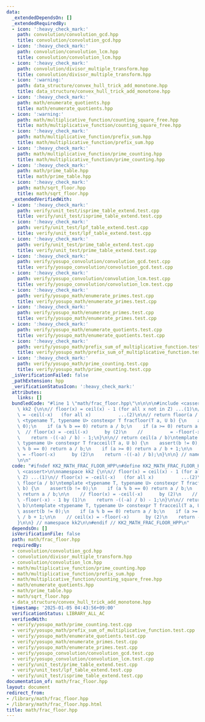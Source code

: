 ```yaml
---
data:
  _extendedDependsOn: []
  _extendedRequiredBy:
  - icon: ':heavy_check_mark:'
    path: convolution/convolution_gcd.hpp
    title: convolution/convolution_gcd.hpp
  - icon: ':heavy_check_mark:'
    path: convolution/convolution_lcm.hpp
    title: convolution/convolution_lcm.hpp
  - icon: ':heavy_check_mark:'
    path: convolution/divisor_multiple_transform.hpp
    title: convolution/divisor_multiple_transform.hpp
  - icon: ':warning:'
    path: data_structure/convex_hull_trick_add_monotone.hpp
    title: data_structure/convex_hull_trick_add_monotone.hpp
  - icon: ':heavy_check_mark:'
    path: math/enumerate_quotients.hpp
    title: math/enumerate_quotients.hpp
  - icon: ':warning:'
    path: math/multiplicative_function/counting_square_free.hpp
    title: math/multiplicative_function/counting_square_free.hpp
  - icon: ':heavy_check_mark:'
    path: math/multiplicative_function/prefix_sum.hpp
    title: math/multiplicative_function/prefix_sum.hpp
  - icon: ':heavy_check_mark:'
    path: math/multiplicative_function/prime_counting.hpp
    title: math/multiplicative_function/prime_counting.hpp
  - icon: ':heavy_check_mark:'
    path: math/prime_table.hpp
    title: math/prime_table.hpp
  - icon: ':heavy_check_mark:'
    path: math/sqrt_floor.hpp
    title: math/sqrt_floor.hpp
  _extendedVerifiedWith:
  - icon: ':heavy_check_mark:'
    path: verify/unit_test/isprime_table_extend.test.cpp
    title: verify/unit_test/isprime_table_extend.test.cpp
  - icon: ':heavy_check_mark:'
    path: verify/unit_test/lpf_table_extend.test.cpp
    title: verify/unit_test/lpf_table_extend.test.cpp
  - icon: ':heavy_check_mark:'
    path: verify/unit_test/prime_table_extend.test.cpp
    title: verify/unit_test/prime_table_extend.test.cpp
  - icon: ':heavy_check_mark:'
    path: verify/yosupo_convolution/convolution_gcd.test.cpp
    title: verify/yosupo_convolution/convolution_gcd.test.cpp
  - icon: ':heavy_check_mark:'
    path: verify/yosupo_convolution/convolution_lcm.test.cpp
    title: verify/yosupo_convolution/convolution_lcm.test.cpp
  - icon: ':heavy_check_mark:'
    path: verify/yosupo_math/enumerate_primes.test.cpp
    title: verify/yosupo_math/enumerate_primes.test.cpp
  - icon: ':heavy_check_mark:'
    path: verify/yosupo_math/enumerate_primes.test.cpp
    title: verify/yosupo_math/enumerate_primes.test.cpp
  - icon: ':heavy_check_mark:'
    path: verify/yosupo_math/enumerate_quotients.test.cpp
    title: verify/yosupo_math/enumerate_quotients.test.cpp
  - icon: ':heavy_check_mark:'
    path: verify/yosupo_math/prefix_sum_of_multiplicative_function.test.cpp
    title: verify/yosupo_math/prefix_sum_of_multiplicative_function.test.cpp
  - icon: ':heavy_check_mark:'
    path: verify/yosupo_math/prime_counting.test.cpp
    title: verify/yosupo_math/prime_counting.test.cpp
  _isVerificationFailed: false
  _pathExtension: hpp
  _verificationStatusIcon: ':heavy_check_mark:'
  attributes:
    links: []
  bundledCode: "#line 1 \"math/frac_floor.hpp\"\n\n\n\n#include <cassert>\n\nnamespace\
    \ kk2 {\n\n// floor(x) = ceil(x) - 1 (for all x not in Z) ...(1)\n// floor(x)\
    \ = -ceil(-x)   (for all x)          ...(2)\n\n// return floor(a / b)\ntemplate\
    \ <typename T, typename U> constexpr T fracfloor(T a, U b) {\n    assert(b !=\
    \ 0);\n    if (a % b == 0) return a / b;\n    if (a >= 0) return a / b;\n\n  \
    \  // floor(x) = -ceil(-x)      by (2)\n    //          = -floor(-x) - 1 by (1)\n\
    \    return -((-a) / b) - 1;\n}\n\n// return ceil(a / b)\ntemplate <typename T,\
    \ typename U> constexpr T fracceil(T a, U b) {\n    assert(b != 0);\n    if (a\
    \ % b == 0) return a / b;\n    if (a >= 0) return a / b + 1;\n\n    // ceil(x)\
    \ = -floor(-x)      by (2)\n    return -((-a) / b);\n}\n\n} // namespace kk2\n\
    \n\n"
  code: "#ifndef KK2_MATH_FRAC_FLOOR_HPP\n#define KK2_MATH_FRAC_FLOOR_HPP 1\n\n#include\
    \ <cassert>\n\nnamespace kk2 {\n\n// floor(x) = ceil(x) - 1 (for all x not in\
    \ Z) ...(1)\n// floor(x) = -ceil(-x)   (for all x)          ...(2)\n\n// return\
    \ floor(a / b)\ntemplate <typename T, typename U> constexpr T fracfloor(T a, U\
    \ b) {\n    assert(b != 0);\n    if (a % b == 0) return a / b;\n    if (a >= 0)\
    \ return a / b;\n\n    // floor(x) = -ceil(-x)      by (2)\n    //          =\
    \ -floor(-x) - 1 by (1)\n    return -((-a) / b) - 1;\n}\n\n// return ceil(a /\
    \ b)\ntemplate <typename T, typename U> constexpr T fracceil(T a, U b) {\n   \
    \ assert(b != 0);\n    if (a % b == 0) return a / b;\n    if (a >= 0) return a\
    \ / b + 1;\n\n    // ceil(x) = -floor(-x)      by (2)\n    return -((-a) / b);\n\
    }\n\n} // namespace kk2\n\n#endif // KK2_MATH_FRAC_FLOOR_HPP\n"
  dependsOn: []
  isVerificationFile: false
  path: math/frac_floor.hpp
  requiredBy:
  - convolution/convolution_gcd.hpp
  - convolution/divisor_multiple_transform.hpp
  - convolution/convolution_lcm.hpp
  - math/multiplicative_function/prime_counting.hpp
  - math/multiplicative_function/prefix_sum.hpp
  - math/multiplicative_function/counting_square_free.hpp
  - math/enumerate_quotients.hpp
  - math/prime_table.hpp
  - math/sqrt_floor.hpp
  - data_structure/convex_hull_trick_add_monotone.hpp
  timestamp: '2025-01-05 04:43:56+09:00'
  verificationStatus: LIBRARY_ALL_AC
  verifiedWith:
  - verify/yosupo_math/prime_counting.test.cpp
  - verify/yosupo_math/prefix_sum_of_multiplicative_function.test.cpp
  - verify/yosupo_math/enumerate_quotients.test.cpp
  - verify/yosupo_math/enumerate_primes.test.cpp
  - verify/yosupo_math/enumerate_primes.test.cpp
  - verify/yosupo_convolution/convolution_gcd.test.cpp
  - verify/yosupo_convolution/convolution_lcm.test.cpp
  - verify/unit_test/prime_table_extend.test.cpp
  - verify/unit_test/lpf_table_extend.test.cpp
  - verify/unit_test/isprime_table_extend.test.cpp
documentation_of: math/frac_floor.hpp
layout: document
redirect_from:
- /library/math/frac_floor.hpp
- /library/math/frac_floor.hpp.html
title: math/frac_floor.hpp
---
```

